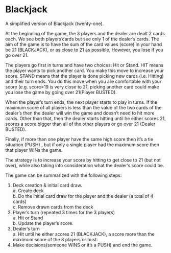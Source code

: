 # Blackjack
A simplified version of Blackjack (twenty-one).

At the beginning of the game, the 3 players and the dealer are dealt 2 cards each. We see both players’cards but see only 1 of the dealer’s cards. The aim of the game is to have the sum of the card values (score) in your hand be 21 (BLACKJACK), or as close to 21 as possible. However, you lose if you go over 21.

The players go first in turns and have two choices: Hit or Stand. HIT means the player wants to pick another card. You make this move to increase your score. STAND means that the player is done picking new cards (i.e. Hitting) and their turn ends. You do this move when you are comfortable with your score (e.g. score=19 is very close to 21, picking another card could make you lose the game by going over 21(Player BUSTED). 

When the player’s turn ends, the next player starts to play in turns. If the maximum score of all players is less than the value of the two cards of the dealer’s then the dealer will win the game and doesn’t need to hit more cards. Other than that, then the dealer starts hitting until he either scores 21, scores a score bigger than all of the other players or go over 21 (Dealer BUSTED).

Finally, if more than one player have the same high score then it’s a tie situation (PUSH) , but if only a single player had the maximum score then that player WINs the game.

The strategy is to increase your score by hitting to get close to 21 (but not over), while also taking into consideration what the dealer’s score could be.



The game can be summarized with the following steps: 

1. Deck creation & initial card draw.<br/>
   a. Create deck<br/>
   b. Do the initial card draw for the player and the dealer (a total of 4 cards)<br/>
   c. Remove drawn cards from the deck<br/>
2. Player’s turn (repeated 3 times for the 3 players)<br/>
   a. Hit or Stand<br/>
   b. Update the player’s score.<br/>
3. Dealer’s turn<br/>
   a. Hit until he either scores 21 (BLACKJACK), a score more than the maximum score of the 3 players or bust.<br/>
4. Make decisions(someone WINS or it’s a PUSH) and end the game.
